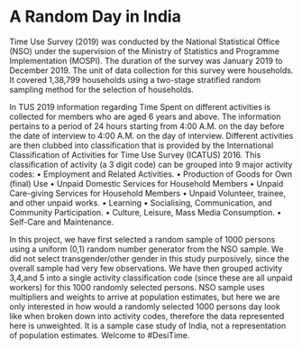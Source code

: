 # A Random Day in India

Time Use Survey (2019) was conducted by the National Statistical Office (NSO) under the
supervision of the Ministry of Statistics and Programme Implementation (MOSPI). The duration
of the survey was January 2019 to December 2019. The unit of data collection for this survey
were households. It covered 1,38,799 households using a two-stage stratified random sampling
method for the selection of households.

In TUS 2019 information regarding Time Spent on different activities is collected for members
who are aged 6 years and above. The information pertains to a period of 24 hours starting from
4:00 A.M. on the day before the date of interview to 4:00 A.M. on the day of interview. Different
activities are then clubbed into classification that is provided by the International Classification
of Activities for Time Use Survey (ICATUS) 2016. This classification of activity (a 3 digit code)
can be grouped into 9 major activity codes:
$\bullet$ Employment and Related Activities.
$\bullet$ Production of Goods for Own (final) Use
$\bullet$ Unpaid Domestic Services for Household Members
$\bullet$ Unpaid Care-giving Services for Household Members
$\bullet$ Unpaid Volunteer, trainee, and other unpaid works.
$\bullet$ Learning
$\bullet$ Socialising, Communication, and Community Participation.
$\bullet$ Culture, Leisure, Mass Media Consumption.
$\bullet$ Self-Care and Maintenance.

In this project, we have first selected a random sample of 1000 persons using a uniform (0,1)
random number generator from the NSO sample. We did not select transgender/other gender in
this study purposively, since the overall sample had very few observations.
We have then grouped activity 3,4,and 5 into a single activity classification code (since these are
all unpaid workers) for this 1000 randomly selected persons.
NSO sample uses multipliers and weights to arrive at population estimates, but here we are only
interested in how would a randomly selected 1000 persons day look like when broken down into
activity codes, therefore the data represented here is unweighted. It is a sample case study of
India, not a representation of population estimates.
Welcome to #DesiTime.
